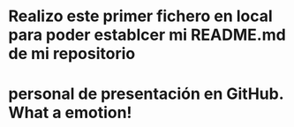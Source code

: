 # Realizo este primer fichero en local para poder establcer mi README.md de mi repositorio
# personal de presentación en GitHub. What a emotion!

